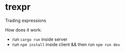 # trexpr
Trading expressions

How does it work:
- run `cargo run` inside server
- run `npm install` inside client && then run `npm run dev`
